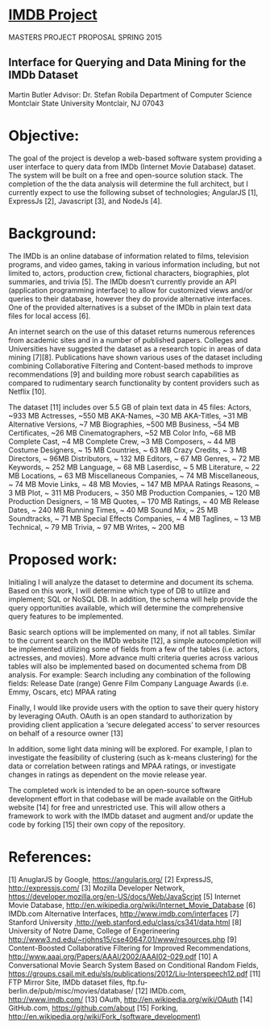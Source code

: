 # [IMDB Project](https://github.com/martinbutler/imdb_project)
MASTERS PROJECT PROPOSAL
SPRING 2015

## Interface for Querying and Data Mining for the IMDb Dataset

Martin Butler
Advisor: Dr. Stefan Robila
Department of Computer Science
Montclair State University
Montclair, NJ 07043

# Objective:

The goal of the project is develop a web-based software system providing a user interface to query data from IMDb (Internet Movie Database) dataset. The system will be built on a free and open-source solution stack.  The completion of the the data analysis will determine the full architect, but I currently expect to use the following subset of technologies; AngularJS [1], ExpressJs [2], Javascript [3], and NodeJs [4].

# Background:

The IMDb is an online database of information related to films, television programs, and video games, taking in various information including, but not limited to, actors, production crew, fictional characters, biographies, plot summaries, and trivia [5].  The IMDb doesn’t currently provide an API (application programming interface) to allow for customized views and/or queries to their database, however they do provide alternative interfaces.  One of the provided alternatives is a subset of the IMDb in plain text data files for local access [6].

An internet search on the use of this dataset returns numerous references from academic sites and in a number of published papers.  Colleges and Universities have suggested the dataset as a research topic in areas of data mining [7][8].  Publications have shown various uses of the dataset including combining Collaborative Filtering and Content-based methods to improve recommendations [9] and building more robust search capabilities as compared to rudimentary search functionality by content providers such as Netflix [10].

The dataset [11] includes over 5.5 GB of plain text data in 45 files:
Actors, ~933 MB
Actresses, ~550 MB
AKA-Names, ~30 MB
AKA-Titles, ~31 MB
Alternative Versions, ~7 MB
Biographies, ~500 MB
Business, ~54 MB
Certificates, ~26 MB
Cinematographers, ~52 MB
Color Info, ~68 MB
Complete Cast, ~4 MB
Complete Crew, ~3 MB
Composers, ~ 44 MB
Costume Designers, ~ 15 MB
Countries, ~ 63 MB
Crazy Credits, ~ 3 MB
Directors, ~ 96MB
Distributors, ~ 132 MB
Editors, ~ 67 MB
Genres, ~ 72 MB
Keywords, ~ 252 MB
Language, ~ 68 MB
Laserdisc, ~ 5 MB
Literature, ~ 22 MB
Locations, ~ 63 MB
Miscellaneous Companies, ~ 74 MB
Miscellaneous, ~ 74 MB
Movie Links, ~ 48 MB
Movies, ~ 147 MB
MPAA Ratings Reasons, ~ 3 MB
Plot, ~ 311 MB
Producers, ~ 350 MB
Production Companies, ~ 120 MB
Production Designers, ~ 18 MB
Quotes, ~ 170 MB
Ratings, ~ 40 MB
Release Dates, ~ 240 MB
Running Times, ~ 40 MB
Sound Mix, ~ 25 MB
Soundtracks, ~ 71 MB
Special Effects Companies, ~ 4 MB
Taglines, ~ 13 MB
Technical, ~ 79 MB
Trivia, ~ 97 MB
Writes, ~ 200 MB

# Proposed work:

Initialing I will analyze the dataset to determine and document its schema.  Based on this work, I will determine which type of DB to utilize and implement; SQL or NoSQL DB. In addition, the schema will help provide the query opportunities available, which will determine the comprehensive query features to be implemented.

Basic search options will be implemented on many, if not all tables.  Similar to the current search on the IMDb website [12], a simple autocompletion will be implemented utilizing some of fields from a few of the tables (i.e. actors, actresses, and movies).  More advance multi criteria queries across various tables will also be implemented based on documented schema from DB analysis. For example:
Search including any combination of the following fields:
Release Date (range)
Genre
Film Company
Language
Awards (i.e. Emmy, Oscars, etc)
MPAA rating

Finally, I would like provide users with the option to save their query history by leveraging OAuth.  OAuth is an open standard to authorization by providing client application a ‘secure delegated access’ to server resources on behalf of a resource owner [13]

In addition, some light data mining will be explored. For example, I plan to investigate the feasibility of clustering (such as k-means clustering) for the data or correlation between ratings and MPAA ratings, or investigate changes in ratings as dependent on the movie release year.

The completed work is intended to be an open-source software development effort in that codebase will be made available on the GitHub website [14] for free and unrestricted use.  This will allow others a framework to work with the IMDb dataset and augment and/or update the code by forking [15] their own copy of the repository.


# References:

[1] AnuglarJS by Google, https://angularjs.org/
[2] ExpressJS, http://expressjs.com/
[3] Mozilla Developer Network, https://developer.mozilla.org/en-US/docs/Web/JavaScript
[5] Internet Movie Database, http://en.wikipedia.org/wiki/Internet_Movie_Database
[6] IMDb.com Alternative Interfaces, http://www.imdb.com/interfaces
[7] Stanford University ,http://web.stanford.edu/class/cs341/data.html
[8] University of Notre Dame, College of Engerineering http://www3.nd.edu/~rjohns15/cse40647.01/www/resources.php
[9] Content-Boosted Collaborative Filtering for Improved Recommendations, http://www.aaai.org/Papers/AAAI/2002/AAAI02-029.pdf
[10] A Conversational Movie Search System Based on Conditional Random Fields, https://groups.csail.mit.edu/sls/publications/2012/Liu-Interspeech12.pdf
[11] FTP Mirror Site, IMDb dataset files, ftp.fu-berlin.de/pub/misc/movies/database/
[12] IMDb.com, http://www.imdb.com/
[13] OAuth, http://en.wikipedia.org/wiki/OAuth
[14] GitHub.com, https://github.com/about
[15] Forking, http://en.wikipedia.org/wiki/Fork_(software_development)

